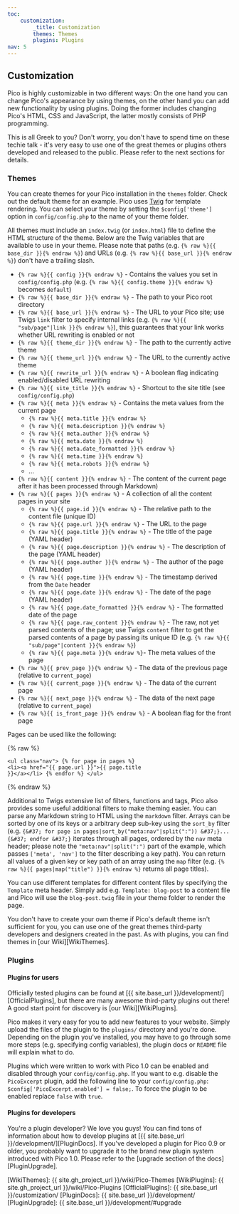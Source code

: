 ```yaml
---
toc:
    customization:
        _title: Customization
        themes: Themes
        plugins: Plugins
nav: 5
---
```


## Customization

Pico is highly customizable in two different ways: On the one hand you can change Pico's appearance by using themes, on the other hand you can add new functionality by using plugins. Doing the former includes changing Pico's HTML, CSS and JavaScript, the latter mostly consists of PHP programming.

This is all Greek to you? Don't worry, you don't have to spend time on these techie talk - it's very easy to use one of the great themes or plugins others developed and released to the public. Please refer to the next sections for details.

### Themes

You can create themes for your Pico installation in the `themes` folder. Check out the default theme for an example. Pico uses [Twig][] for template rendering. You can select your theme by setting the `$config['theme']` option in `config/config.php` to the name of your theme folder.

All themes must include an `index.twig` (or `index.html`) file to define the HTML structure of the theme. Below are the Twig variables that are available to use in your theme. Please note that paths (e.g. `{% raw %}{{ base_dir }}{% endraw %}`) and URLs (e.g. `{% raw %}{{ base_url }}{% endraw %}`) don't have a trailing slash.

* `{% raw %}{{ config }}{% endraw %}` - Contains the values you set in `config/config.php` (e.g. `{% raw %}{{ config.theme }}{% endraw %}` becomes `default`)
* `{% raw %}{{ base_dir }}{% endraw %}` - The path to your Pico root directory
* `{% raw %}{{ base_url }}{% endraw %}` - The URL to your Pico site; use Twigs `link` filter to specify internal links (e.g. `{% raw %}{{ "sub/page"|link }}{% endraw %}`), this guarantees that your link works whether URL rewriting is enabled or not
* `{% raw %}{{ theme_dir }}{% endraw %}` - The path to the currently active theme
* `{% raw %}{{ theme_url }}{% endraw %}` - The URL to the currently active theme
* `{% raw %}{{ rewrite_url }}{% endraw %}` - A boolean flag indicating enabled/disabled URL rewriting
* `{% raw %}{{ site_title }}{% endraw %}` - Shortcut to the site title (see `config/config.php`)
* `{% raw %}{{ meta }}{% endraw %}` - Contains the meta values from the current page
    * `{% raw %}{{ meta.title }}{% endraw %}`
    * `{% raw %}{{ meta.description }}{% endraw %}`
    * `{% raw %}{{ meta.author }}{% endraw %}`
    * `{% raw %}{{ meta.date }}{% endraw %}`
    * `{% raw %}{{ meta.date_formatted }}{% endraw %}`
    * `{% raw %}{{ meta.time }}{% endraw %}`
    * `{% raw %}{{ meta.robots }}{% endraw %}`
    * ...
* `{% raw %}{{ content }}{% endraw %}` - The content of the current page after it has been processed through Markdown)
* `{% raw %}{{ pages }}{% endraw %}` - A collection of all the content pages in your site
    * `{% raw %}{{ page.id }}{% endraw %}` - The relative path to the content file (unique ID)
    * `{% raw %}{{ page.url }}{% endraw %}` - The URL to the page
    * `{% raw %}{{ page.title }}{% endraw %}` - The title of the page (YAML header)
    * `{% raw %}{{ page.description }}{% endraw %}` - The description of the page (YAML header)
    * `{% raw %}{{ page.author }}{% endraw %}` - The author of the page (YAML header)
    * `{% raw %}{{ page.time }}{% endraw %}` - The timestamp derived from the `Date` header
    * `{% raw %}{{ page.date }}{% endraw %}` - The date of the page (YAML header)
    * `{% raw %}{{ page.date_formatted }}{% endraw %}` - The formatted date of the page
    * `{% raw %}{{ page.raw_content }}{% endraw %}` - The raw, not yet parsed contents of the page; use Twigs `content` filter to get the parsed contents of a page by passing its unique ID (e.g. `{% raw %}{{ "sub/page"|content }}{% endraw %}`)
    * `{% raw %}{{ page.meta }}{% endraw %}`- The meta values of the page
* `{% raw %}{{ prev_page }}{% endraw %}` - The data of the previous page (relative to `current_page`)
* `{% raw %}{{ current_page }}{% endraw %}` - The data of the current page
* `{% raw %}{{ next_page }}{% endraw %}` - The data of the next page (relative to `current_page`)
* `{% raw %}{{ is_front_page }}{% endraw %}` - A boolean flag for the front page

Pages can be used like the following:

{% raw %}<pre><code>&lt;ul class=&quot;nav&quot;&gt;
    {% for page in pages %}
        &lt;li&gt;&lt;a href=&quot;{{ page.url }}&quot;&gt;{{ page.title }}&lt;/a&gt;&lt;/li&gt;
    {% endfor %}
&lt;/ul&gt;</code></pre>{% endraw %}

Additional to Twigs extensive list of filters, functions and tags, Pico also provides some useful additional filters to make theming easier. You can parse any Markdown string to HTML using the `markdown` filter. Arrays can be sorted by one of its keys or a arbitrary deep sub-key using the `sort_by` filter (e.g. `{&#37; for page in pages|sort_by("meta:nav"|split(":")) &#37;}...{&#37; endfor &#37;}` iterates through all pages, ordered by the `nav` meta header; please note the `"meta:nav"|split(":")` part of the example, which passes `['meta', 'nav']` to the filter describing a key path). You can return all values of a given key or key path of an array using the `map` filter (e.g. `{% raw %}{{ pages|map("title") }}{% endraw %}` returns all page titles).

You can use different templates for different content files by specifying the `Template` meta header. Simply add e.g. `Template: blog-post` to a content file and Pico will use the `blog-post.twig` file in your theme folder to render the page.

You don't have to create your own theme if Pico's default theme isn't sufficient for you, you can use one of the great themes third-party developers and designers created in the past. As with plugins, you can find themes in [our Wiki][WikiThemes].

### Plugins

#### Plugins for users

Officially tested plugins can be found at [{{ site.base_url }}/development/][OfficialPlugins], but there are many awesome third-party plugins out there! A good start point for discovery is [our Wiki][WikiPlugins].

Pico makes it very easy for you to add new features to your website. Simply upload the files of the plugin to the `plugins/` directory and you're done. Depending on the plugin you've installed, you may have to go through some more steps (e.g. specifying config variables), the plugin docs or `README` file will explain what to do.

Plugins which were written to work with Pico 1.0 can be enabled and disabled through your `config/config.php`. If you want to e.g. disable the `PicoExcerpt` plugin, add the following line to your `config/config.php`: `$config['PicoExcerpt.enabled'] = false;`. To force the plugin to be enabled replace `false` with `true`.

#### Plugins for developers

You're a plugin developer? We love you guys! You can find tons of information about how to develop plugins at [{{ site.base_url }}/development/][PluginDocs]. If you've developed a plugin for Pico 0.9 or older, you probably want to upgrade it to the brand new plugin system introduced with Pico 1.0. Please refer to the [upgrade section of the docs][PluginUpgrade].

[Twig]: http://twig.sensiolabs.org/documentation
[WikiThemes]: {{ site.gh_project_url }}/wiki/Pico-Themes
[WikiPlugins]: {{ site.gh_project_url }}/wiki/Pico-Plugins
[OfficialPlugins]: {{ site.base_url }}/customization/
[PluginDocs]: {{ site.base_url }}/development/
[PluginUpgrade]: {{ site.base_url }}/development/#upgrade
